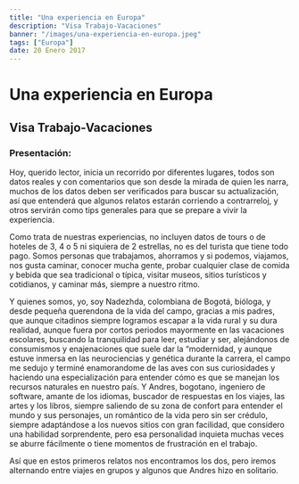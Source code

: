 ```yaml
---
title: "Una experiencia en Europa"
description: "Visa Trabajo-Vacaciones"
banner: "/images/una-experiencia-en-europa.jpeg"
tags: ["Europa"]
date: 20 Enero 2017
---
```



# Una experiencia en Europa
## Visa Trabajo-Vacaciones

### Presentación:

Hoy, querido lector, inicia un recorrido por diferentes lugares, todos son datos reales y con comentarios que son desde la mirada de quien les narra, muchos de los datos deben ser verificados para buscar su actualización, así que entenderá que algunos relatos estarán corriendo a contrarreloj, y otros servirán como tips generales para que se prepare a vivir la experiencia.

Como trata de nuestras experiencias, no incluyen datos de tours o de hoteles de 3, 4 o 5 ni siquiera de 2 estrellas, no es del turista que tiene todo pago. Somos personas que trabajamos, ahorramos y si podemos, viajamos, nos gusta caminar, conocer mucha gente, probar cualquier clase de comida y bebida que sea tradicional o típica, visitar museos,  sitios turísticos y cotidianos, y caminar más, siempre a nuestro ritmo.

Y quienes somos, yo, soy Nadezhda, colombiana de Bogotá, bióloga, y desde pequeña querendona de la vida del campo, gracias a mis padres, que aunque citadinos siempre logramos escapar a la vida rural y su dura realidad, aunque fuera por cortos periodos mayormente en las vacaciones escolares, buscando la tranquilidad para leer, estudiar y ser, alejándonos de consumismos y enajenaciones que suele dar la “modernidad, y aunque estuve inmersa en las neurociencias y genética durante la carrera, el campo me sedujo y terminé enamorandome de las aves con sus curiosidades y haciendo una especialización para entender cómo es que se manejan los recursos naturales en nuestro país. Y Andres, bogotano, ingeniero de software, amante de los idiomas, buscador de respuestas en los viajes, las artes y los libros, siempre saliendo de su zona de confort para entender el mundo y sus personajes, un romántico de la vida pero sin ser crédulo, siempre adaptándose a los nuevos sitios con gran facilidad, que considero una habilidad sorprendente, pero esa personalidad inquieta muchas veces se aburre fácilmente o tiene momentos de frustración en el trabajo.

Así que en estos primeros relatos nos encontramos los dos, pero iremos alternando entre viajes en grupos y algunos que Andres hizo en solitario.
